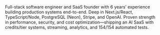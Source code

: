 Full-stack software engineer and SaaS founder with 6 years’ experience building production systems end-to-end. Deep in
Next.js/React, TypeScript/Node, PostgreSQL (Neon), Stripe, and OpenAI. Proven strength in performance, security, and cost
optimization—shipping an AI SaaS with credits/tier systems, streaming, analytics, and 154/154 automated tests.

<!-- <div style="display:flex;flex-direction:row"> -->
<!--   <img src="https://img.shields.io/badge/Git-F05032?style=for-the-badge&logo=git&logoColor=white" />
    <img src="https://img.shields.io/badge/Google_Cloud-4285F4?style=for-the-badge&logo=google-cloud&logoColor=white" />
    <img src="https://img.shields.io/badge/MongoDB-4EA94B?style=for-the-badge&logo=mongodb&logoColor=white" />
    <img src="https://img.shields.io/badge/React-20232A?style=for-the-badge&logo=react&logoColor=61DAFB" />
    <img src="https://img.shields.io/badge/JavaScript-F7DF1E?style=for-the-badge&logo=javascript&logoColor=black" />
    <img src="https://img.shields.io/badge/Node.js-43853D?style=for-the-badge&logo=node-dot-js&logoColor=white" />
    <img src="https://img.shields.io/badge/next.js-000000?style=for-the-badge&logo=next-dot-js&logoColor=white" />
    <img src="https://img.shields.io/badge/npm-CB3837?style=for-the-badge&logo=npm&logoColor=white" />
    <img src="https://img.shields.io/badge/Yarn-2C8EBB?style=for-the-badge&logo=yarn&logoColor=white" />
    <img src="https://img.shields.io/badge/GraphQl-E10098?style=for-the-badge&logo=graphql&logoColor=white" />
    <img src="https://img.shields.io/badge/Express.js-000000?style=for-the-badge&logo=express&logoColor=white" /> -->
  <!--     <img src="https://img.shields.io/badge/TypeScript-007ACC?style=for-the-badge&logo=typescript&logoColor=white" /> -->
  <!--     <img src="https://img.shields.io/badge/Jest-C21325?style=for-the-badge&logo=jest&logoColor=white" /> -->
<!-- </div> -->

<!-- Hey, I'm **Trevor**! A self-taught software engineer from California.

Right around the time I graduated college with my Business degree, I certified as a Google Cloud Platform Architect & Engineer, but _I felt stuck_ afterword because I wanted to build full stack applications and I realized I needed to learn UX/UI.

I decided it was **time for a change** so I started to learn `<JavaScript/>` whenever I had free time. I quickly started to love it and I’ve been studying Frontend Development ever since!

Over the last couple of years, I've taken _hundreds of hours_ of online courses like...

- [Full Stack Open](https://fullstackopen.com/en/) from the University of Helsinki
- [Svelte Front End Masters](https://frontendmasters.com/courses/svelte/) from Rich Harris
- [The Modern React Bootcamp](https://www.udemy.com/course/modern-react-bootcamp/) by Colt Steele
- [Modern JavaScript From The Beginning](https://www.udemy.com/course/modern-javascript-from-the-beginning/) by Brad Traversy
- [Complete React Developer in 2021](https://www.udemy.com/course/complete-react-developer-zero-to-mastery/) by Zero To Mastery
- [ES6 JavaScript: The Complete Developer's Guide](https://www.udemy.com/course/javascript-es6-tutorial/) by Stephen Grider

...and read [JavaScript: The Definitive Guide](https://www.oreilly.com/library/view/javascript-the-definitive/9781491952016/) by David Flanagan.

Because we know the best way to learn is to practice, I've also done a bunch of personal projects with the knowledge I gathered from the courses. You can check them out over at my [website](http://trevorbehnke.com/portfolio). Sometimes I also post about programming related topics in my blog.

Socrates once said...

> The only true wisdom is in knowing you know nothing.

...and in that sense I consider myself a ‘forever student,’ eager to both build on my academic foundations as well as stay in touch with the latest technology and strategies. -->

<!-- ### Skills -->

<!-- | My current stack includes:                                                                                                                                                                 |
| ------------------------------------------------------------------------------------------------------------------------------------------------------------------------------------------ |
| `<HTML5/>` - `<CSS3/>` - `<JAVASCRIPT/>` - `<SVELTE/>` - `<REACT/>` - `<TAILWIND/>` - `<FIREBASE/>` - `<GRAPHQL/>` - `<POSTCSS/>` - `<MONGODB/>` - `<EXPRESSJS/>` - `<NODEJS/>` - `<GIT/>` | -->
